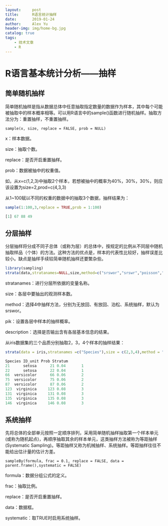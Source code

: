 ```yaml
---
layout:     post
title:      R语言统计抽样  
date:       2019-01-24
author:     Alex Yu
header-img: img/home-bg.jpg
catalog: true
tags:
    - 技术文章
    - R
---
```


# R语言基本统计分析——抽样

## 简单随机抽样

   简单随机抽样是指从数据总体中任意抽取指定数量的数据作为样本，其中每个可能被抽取中的样本概率相等。可以用R语言中的sample()函数进行随机抽样。抽取方法分为：重置抽样，不重置抽样。

```
sample(x, size, replace = FALSE, prob = NULL)
```

x：样本数据。

size：抽取个数。

replace：是否开启重置抽样。

prob：数据被抽中的权重值。

如，从x=c(1,2,3)中抽取2个样本，若想被抽中的概率为40%，30%，30%，则应该设置为size=2,prod=c(4,3,3)

从1~100赋以不同的权重的数据中的抽取3个数据，抽样结果为：

```r
sample(1:100,3,replace = TRUE,prob = 1:100)

[1] 67 88 49
```

## 分层抽样

   分层抽样将分成不同子总体（或称为层）的总体中，按规定的比例从不同层中随机抽取样品（个体）的方法。这种方法的优点是，样本的代表性比较好，抽样误差比较小。缺点是抽样手续较简单随机抽样还要繁杂些。

```r
library(sampling)
strata(data,stratanames=NULL,size,method=c("srswor","srswr","poisson","systematic"),pik,description=FALS)
```

stratanames：进行分层所依据的变量名称。

size：各层中要抽出的观测样本数。

method：选择4中抽样方法，分别为无放回、有放回、泊松、系统抽样，默认为srswor。

pik：设置各层中样本的抽样概率。

description：选择是否输出含有各层基本信息的结果。

从iris数据集的三个品质分别抽取2，3，4个样本的抽样结果：

```r
strata(data = iris,stratanames =c("Species"),size = c(2,3,4),method = "srswor")

Species ID_unit Prob Stratum
21      setosa      21 0.04       1
22      setosa      22 0.04       1
66  versicolor      66 0.06       2
75  versicolor      75 0.06       2
87  versicolor      87 0.06       2
123  virginica     123 0.08       3
131  virginica     131 0.08       3
135  virginica     135 0.08       3
146  virginica     146 0.08       3
```

## 系统抽样

   先将总体的全部单元按照一定顺序排列，采用简单随机抽样抽取第一个样本单元(或称为随机起点)，再顺序抽取其余的样本单元，这类抽样方法被称为等距抽样(Systematic Sampling)。等距抽样又称为机械抽样、系统抽样。等距抽样往往不能给出估计量的估计方差。

```
sampleBy(formula, frac = 0.1, replace = FALSE, data = parent.frame(),systematic = FALSE)
```

formula：数据分组公式的定义。

frac：抽取比例。

replace：是否开启重置抽样。

data：数据框。

systematic：取TRUE时启用系统抽样。

